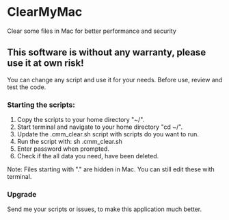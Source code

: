 # ClearMyMac
Clear some files in Mac for better performance and security

This software is without any warranty, please use it at own risk!
-----------------------------------------------------------------

You can change any script and use it for your needs.
Before use, review and test the code.

### Starting the scripts:
1. Copy the scripts to your home directory "~/".
2. Start terminal and navigate to your home directory "cd ~/".
3. Update the .cmm_clear.sh script with scripts do you want to run.
4. Run the script with: sh .cmm_clear.sh
5. Enter password when prompted.
6. Check if the all data you need, have been deleted.

Note: Files starting with "." are hidden in Mac. You can still edit these with terminal.

### Upgrade
Send me your scripts or issues, to make this application much better.
